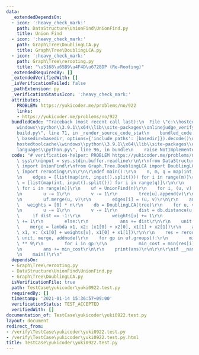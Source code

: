 ```yaml
---
data:
  _extendedDependsOn:
  - icon: ':heavy_check_mark:'
    path: DataStructure\UnionFind\UnionFind.py
    title: Union Find
  - icon: ':heavy_check_mark:'
    path: Graph\Tree\DoublingLCA.py
    title: Graph\Tree\DoublingLCA.py
  - icon: ':heavy_check_mark:'
    path: Graph\Tree\rerooting.py
    title: "\u5168\u65B9\u4F4D\u6728DP (Re-Rooting)"
  _extendedRequiredBy: []
  _extendedVerifiedWith: []
  _isVerificationFailed: false
  _pathExtension: py
  _verificationStatusIcon: ':heavy_check_mark:'
  attributes:
    PROBLEM: https://yukicoder.me/problems/no/922
    links:
    - https://yukicoder.me/problems/no/922
  bundledCode: "Traceback (most recent call last):\n  File \"c:\\hostedtoolcache\\\
    windows\\python\\3.9.1\\x64\\lib\\site-packages\\onlinejudge_verify\\documentation\\\
    build.py\", line 71, in _render_source_code_stat\n    bundled_code = language.bundle(stat.path,\
    \ basedir=basedir, options={'include_paths': [basedir]}).decode()\n  File \"c:\\\
    hostedtoolcache\\windows\\python\\3.9.1\\x64\\lib\\site-packages\\onlinejudge_verify\\\
    languages\\python.py\", line 96, in bundle\n    raise NotImplementedError\nNotImplementedError\n"
  code: "# verification-helper: PROBLEM https://yukicoder.me/problems/no/922\r\nimport\
    \ sys\r\ninput = sys.stdin.buffer.readline\r\n\r\nfrom DataStructure.UnionFind.UnionFind\
    \ import UnionFind\r\nfrom Graph.Tree.DoublingLCA import DoublingLCA\r\nfrom Graph.Tree.rerooting\
    \ import rerooting\r\n\r\n\r\ndef main():\r\n    n, m, q = map(int, input().split())\r\
    \n    edges = [list(map(int, input().split())) for i in range(m)]\r\n    queries\
    \ = [list(map(int, input().split())) for i in range(q)]\r\n\r\n    tree = [[]\
    \ for i in range(n)]\r\n    uf = UnionFind(n)\r\n    for i, (u, v) in enumerate(edges):\r\
    \n        u -= 1\r\n        v -= 1\r\n        tree[u].append(v)\r\n        tree[v].append(u)\r\
    \n        uf.merge(u, v)\r\n        edges[i] = (u, v)\r\n\r\n    ans = 0\r\n \
    \   weights = [0] * n\r\n    db = DoublingLCA(tree)\r\n    for u, v in queries:\r\
    \n        u -= 1\r\n        v -= 1\r\n        dist = db.distance(u, v)\r\n   \
    \     if dist == -1:\r\n            weights[u] += 1\r\n            weights[v]\
    \ += 1\r\n        else:\r\n            ans += dist\r\n\r\n    unit = (0, 0)\r\n\
    \    merge = lambda x1, x2: (x1[0] + x2[0], x1[1] + x2[1])\r\n    addnode = lambda\
    \ x1, v: (x1[0] + weights[v], x1[0] + x1[1])\r\n\r\n    res = rerooting(n, edges,\
    \ unit, merge, addnode)\r\n    for gp in uf.groups():\r\n        min_cost = 10\
    \ ** 9\r\n        for i in gp:\r\n            min_cost = min(res[i][1], min_cost)\r\
    \n        ans += min_cost\r\n\r\n    print(ans)\r\n\r\n\r\nif __name__ == '__main__':\r\
    \n    main()\r\n"
  dependsOn:
  - Graph\Tree\rerooting.py
  - DataStructure\UnionFind\UnionFind.py
  - Graph\Tree\DoublingLCA.py
  isVerificationFile: true
  path: TestCase\yukicoder\yuki0922.test.py
  requiredBy: []
  timestamp: '2021-01-14 15:36:57+09:00'
  verificationStatus: TEST_ACCEPTED
  verifiedWith: []
documentation_of: TestCase\yukicoder\yuki0922.test.py
layout: document
redirect_from:
- /verify\TestCase\yukicoder\yuki0922.test.py
- /verify\TestCase\yukicoder\yuki0922.test.py.html
title: TestCase\yukicoder\yuki0922.test.py
---
```

